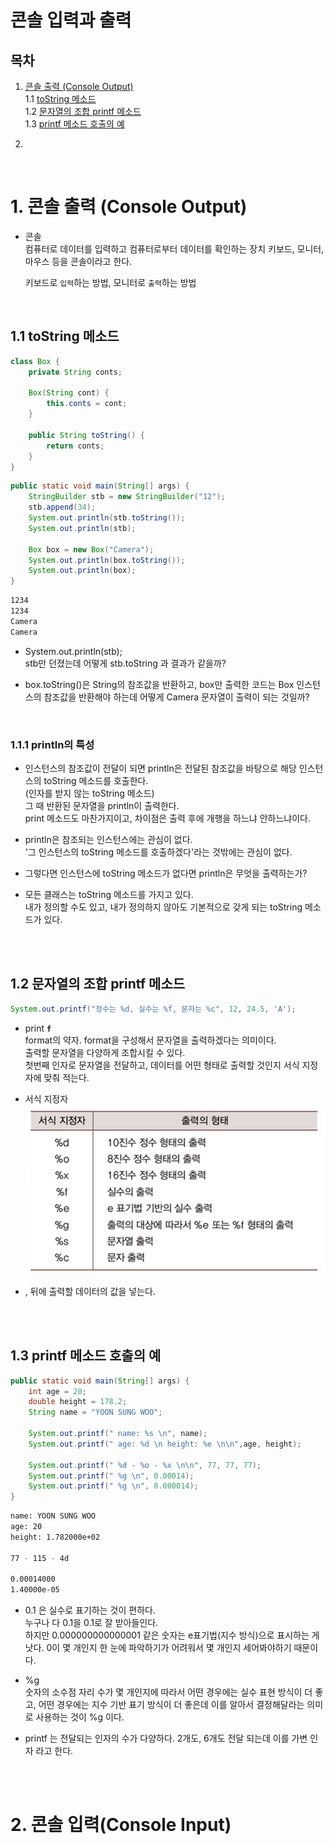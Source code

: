 # 콘솔 입력과 출력

## 목차
1. [콘솔 출력 (Console Output)](#1-콘솔-출력-console-output)  
   1.1 [toString 메소드](#11-tostring-메소드)  
   1.2 [문자열의 조합 printf 메소드](#12-문자열의-조합-printf-메소드)  
   1.3 [printf 메소드 호출의 예](#13-printf-메소드-호출의-예)  

2. []()
<br>

# 1. 콘솔 출력 (Console Output)
- 콘솔  
    컴퓨터로 데이터를 입력하고 컴퓨터로부터 데이터를 확인하는 장치
    키보드, 모니터, 마우스 등을 콘솔이라고 한다.   

    키보드로 `입력`하는 방법, 모니터로 `출력`하는 방법
<br>

## 1.1 toString 메소드
```java
class Box {
    private String conts;

    Box(String cont) {
        this.conts = cont;
    }
    
    public String toString() {
        return conts;
    }
}
```

```java
public static void main(String[] args) {
    StringBuilder stb = new StringBuilder("12");
    stb.append(34);
    System.out.println(stb.toString());
    System.out.println(stb);

    Box box = new Box("Camera");
    System.out.println(box.toString());
    System.out.println(box);
}
```
```bash
1234
1234
Camera
Camera
```
- System.out.println(stb);  
stb만 던졌는데 어떻게 stb.toString 과 결과가 같을까?

- box.toString()은 String의 참조값을 반환하고, box만 출력한 코드는 Box 인스턴스의 참조값을 반환해야 하는데 어떻게 Camera 문자열이 출력이 되는 것일까?
<br>

### 1.1.1 println의 특성

- 인스턴스의 참조값이 전달이 되면 println은 전달된 참조값을 바탕으로 해당 인스턴스의 toString 메소드를 호출한다.  
(인자를 받지 않는 toString 메소드)  
그 때 반환된 문자열을 println이 출력한다.  
print 메소드도 마찬가지이고, 차이점은 출력 후에 개행을 하느냐 안하느냐이다.

- println은 참조되는 인스턴스에는 관심이 없다.  
 '그 인스턴스의 toString 메소드를 호출하겠다'라는 것밖에는 관심이 없다.

- 그렇다면 인스턴스에 toString 메소드가 없다면 println은 무엇을 출력하는가?

- 모든 클래스는 toString 메소드를 가지고 있다.  
내가 정의할 수도 있고, 내가 정의하지 않아도 기본적으로 갖게 되는 toString 메소드가 있다.
<br>
<br>


## 1.2 문자열의 조합 printf 메소드

```java
System.out.printf("정수는 %d, 실수는 %f, 문자는 %c", 12, 24.5, 'A');
```
- print **`f`**  
format의 약자. format을 구성해서 문자열을 출력하겠다는 의미이다.  
출력할 문자열을 다양하게 조합시킬 수 있다.  
첫번째 인자로 문자열을 전달하고, 데이터를 어떤 형태로 출력할 것인지 서식 지정자에 맞춰 적는다.

- 서식 지정자  
![Type of Format](./Img/Type-of-Formatpng.png)

- , 뒤에 출력할 데이터의 값을 넣는다.
<br>
<br>


## 1.3 printf 메소드 호출의 예
```java
public static void main(String[] args) {
    int age = 20;
    double height = 178.2;
    String name = "YOON SUNG WOO";

    System.out.printf(" name: %s \n", name);
    System.out.printf(" age: %d \n height: %e \n\n",age, height);

    System.out.printf(" %d - %o - %x \n\n", 77, 77, 77);
    System.out.printf(" %g \n", 0.00014);
    System.out.printf(" %g \n", 0.000014);
}
```

```bash
name: YOON SUNG WOO
age: 20
height: 1.782000e+02

77 - 115 - 4d

0.00014000
1.40000e-05
```

- 0.1 은 실수로 표기하는 것이 편하다.   
누구나 다 0.1을 0.1로 잘 받아들인다.   
하지만 0.000000000000001 같은 숫자는 e표기법(지수 방식)으로 표시하는 게 낫다. 0이 몇 개인지 한 눈에 파악하기가 어려워서 몇 개인지 세어봐야하기 때문이다.  

- %g  
숫자의 소수점 자리 수가 몇 개인지에 따라서 어떤 경우에는 실수 표현 방식이 더 좋고, 어떤 경우에는 지수 기반 표기 방식이 더 좋은데 이를 알아서 결정해달라는 의미로 사용하는 것이 %g 이다. 

- printf 는 전달되는 인자의 수가 다양하다.
2개도, 6개도 전달 되는데 이를 가변 인자 라고 한다.
<br>
<br>


# 2. 콘솔 입력(Console Input)
